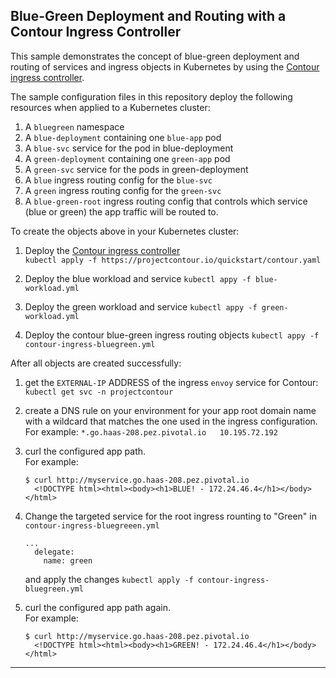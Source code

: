 ## Blue-Green Deployment and Routing with a Contour Ingress Controller

This sample demonstrates the concept of blue-green deployment and routing of services and ingress objects in Kubernetes by using the [Contour ingress controller](https://projectcontour.io/).

The sample configuration files in this repository deploy the following resources when applied to a Kubernetes cluster:

1. A `bluegreen` namespace
1. A `blue-deployment` containing one `blue-app` pod
1. A `blue-svc` service for the pod in blue-deployment
1. A `green-deployment` containing one `green-app` pod
1. A `green-svc` service for the pods in green-deployment
1. A `blue` ingress routing config for the `blue-svc` 
1. A `green` ingress routing config for the `green-svc` 
1. A `blue-green-root` ingress routing config that controls which service (blue or green) the app traffic will be routed to.

To create the objects above in your Kubernetes cluster:

1. Deploy the [Contour ingress controller](https://github.com/projectcontour/contour/blob/master/examples/contour/README.md#deploy-contour)  
   `kubectl apply -f https://projectcontour.io/quickstart/contour.yaml`

1. Deploy the blue workload and service
   `kubectl appy -f blue-workload.yml`

1. Deploy the green workload and service
   `kubectl appy -f green-workload.yml`

1. Deploy the contour blue-green ingress routing objects
   `kubectl appy -f contour-ingress-bluegreen.yml`


After all objects are created successfully:

1. get the `EXTERNAL-IP` ADDRESS of the ingress `envoy` service for Contour:  
   `kubectl get svc -n projectcontour`

1. create a DNS rule on your environment for your app root domain name with a wildcard that matches the one used in the ingress configuration.  
  For example:  `*.go.haas-208.pez.pivotal.io   10.195.72.192`  

1. curl the configured app path.  
   For example:  
   ```
   $ curl http://myservice.go.haas-208.pez.pivotal.io
     <!DOCTYPE html><html><body><h1>BLUE! - 172.24.46.4</h1></body></html>
   ```

1. Change the targeted service for the root ingress rounting to "Green" in `contour-ingress-bluegreeen.yml`
   ```
   ...
     delegate:
       name: green
   ```  
   and apply the changes `kubectl apply -f contour-ingress-bluegreen.yml`

1. curl the configured app path again.  
   For example:  
   ```
   $ curl http://myservice.go.haas-208.pez.pivotal.io
     <!DOCTYPE html><html><body><h1>GREEN! - 172.24.46.4</h1></body></html>
   ```

---


